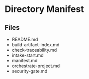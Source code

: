 # Directory Manifest

## Files

- README.md
- build-artifact-index.md
- check-traceability.md
- intake-start.md
- manifest.md
- orchestrate-project.md
- security-gate.md

